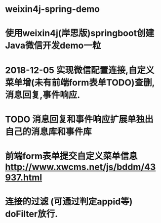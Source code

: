 # weixin4j-spring-demo
# 使用weixin4j(岸思版)springboot创建Java微信开发demo一粒
# 2018-12-05 实现微信配置连接,自定义菜单增(未有前端form表单TODO)查删,消息回复,事件响应.
# TODO 消息回复和事件响应扩展单独出自己的消息库和事件库
# 前端form表单提交自定义菜单信息 http://www.xwcms.net/js/bddm/43937.html 
# 连接的过滤 (可通过判定appid等) doFilter放行.
